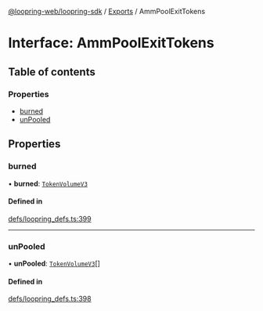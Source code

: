 [@loopring-web/loopring-sdk](../README.md) / [Exports](../modules.md) / AmmPoolExitTokens

# Interface: AmmPoolExitTokens

## Table of contents

### Properties

- [burned](AmmPoolExitTokens.md#burned)
- [unPooled](AmmPoolExitTokens.md#unpooled)

## Properties

### burned

• **burned**: [`TokenVolumeV3`](TokenVolumeV3.md)

#### Defined in

[defs/loopring_defs.ts:399](https://github.com/Loopring/loopring_sdk/blob/fd60be9/src/defs/loopring_defs.ts#L399)

___

### unPooled

• **unPooled**: [`TokenVolumeV3`](TokenVolumeV3.md)[]

#### Defined in

[defs/loopring_defs.ts:398](https://github.com/Loopring/loopring_sdk/blob/fd60be9/src/defs/loopring_defs.ts#L398)
